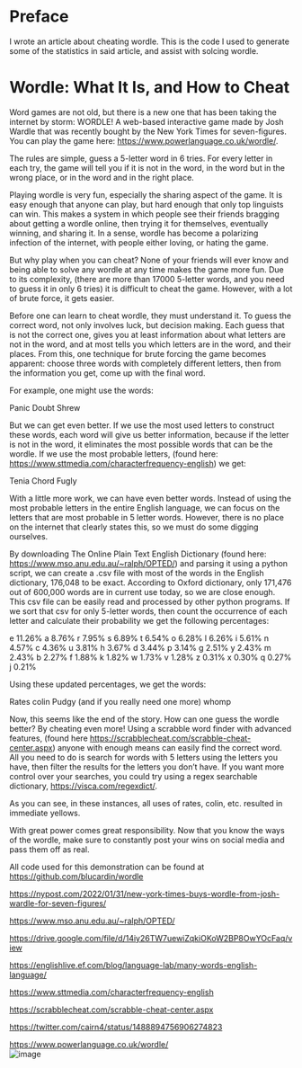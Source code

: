 # Preface

I wrote an article about cheating wordle. This is the code I used to generate some of the statistics in said article, and assist with solcing wordle. 


# Wordle: What It Is, and How to Cheat 

Word games are not old, but there is a new one that has been taking the internet by storm: WORDLE! A web-based interactive game made by Josh Wardle that was recently bought by the New York Times for seven-figures. You can play the game here: https://www.powerlanguage.co.uk/wordle/. 

The rules are simple, guess a 5-letter word in 6 tries. For every letter in each try, the game will tell you if it is not in the word, in the word but in the wrong place, or in the word and in the right place. 

Playing wordle is very fun, especially the sharing aspect of the game. It is easy enough that anyone can play, but hard enough that only top linguists can win. This makes a system in which people see their friends bragging about getting a wordle online, then trying it for themselves, eventually winning, and sharing it. In a sense, wordle has become a polarizing infection of the internet, with people either loving, or hating the game. 

 

But why play when you can cheat? None of your friends will ever know and being able to solve any wordle at any time makes the game more fun. Due to its complexity, (there are more than 17000 5-letter words, and you need to guess it in only 6 tries) it is difficult to cheat the game. However, with a lot of brute force, it gets easier. 

Before one can learn to cheat wordle, they must understand it. To guess the correct word, not only involves luck, but decision making. Each guess that is not the correct one, gives you at least information about what letters are not in the word, and at most tells you which letters are in the word, and their places. From this, one technique for brute forcing the game becomes apparent: choose three words with completely different letters, then from the information you get, come up with the final word. 

For example, one might use the words: 

Panic
Doubt
Shrew

But we can get even better. If we use the most used letters to construct these words, each word will give us better information, because if the letter is not in the word, it eliminates the most possible words that can be the wordle. If we use the most probable letters, (found here: https://www.sttmedia.com/characterfrequency-english) we get: 

Tenia
Chord
Fugly

With a little more work, we can have even better words. Instead of using the most probable letters in the entire English language, we can focus on the letters that are most probable in 5 letter words. However, there is no place on the internet that clearly states this, so we must do some digging ourselves. 

By downloading The Online Plain Text English Dictionary (found here: https://www.mso.anu.edu.au/~ralph/OPTED/) and parsing it using a python script, we can create a .csv file with most of the words in the English dictionary, 176,048 to be exact. According to Oxford dictionary, only 171,476 out of 600,000 words are in current use today, so we are close enough. This csv file can be easily read and processed by other python programs. If we sort that csv for only 5-letter words, then count the occurrence of each letter and calculate their probability we get the following percentages: 


e	11.26%
a	8.76%
r	7.95%
s	6.89%
t	6.54%
o	6.28%
l	6.26%
i	5.61%
n	4.57%
c	4.36%
u	3.81%
h	3.67%
d	3.44%
p	3.14%
g	2.51%
y	2.43%
m	2.43%
b	2.27%
f	1.88%
k	1.82%
w	1.73%
v	1.28%
z	0.31%
x	0.30%
q	0.27%
j	0.21%


Using these updated percentages, we get the words:

Rates
colin
Pudgy
(and if you really need one more) whomp

Now, this seems like the end of the story. How can one guess the wordle better? By cheating even more! Using a scrabble word finder with advanced features, (found here https://scrabblecheat.com/scrabble-cheat-center.aspx) anyone with enough means can easily find the correct word. All you need to do is search for words with 5 letters using the letters you have, then filter the results for the letters you don’t have. If you want more control over your searches, you could try using a regex searchable dictionary, https://visca.com/regexdict/.

   
As you can see, in these instances, all uses of rates, colin, etc. resulted in immediate yellows. 

With great power comes great responsibility. Now that you know the ways of the wordle, make sure to constantly post your wins on social media and pass them off as real.  

All code used for this demonstration can be found at https://github.com/blucardin/wordle 

https://nypost.com/2022/01/31/new-york-times-buys-wordle-from-josh-wardle-for-seven-figures/   

https://www.mso.anu.edu.au/~ralph/OPTED/ 

https://drive.google.com/file/d/14iy26TW7uewiZqkiOKoW2BP8OwYOcFaq/view 

https://englishlive.ef.com/blog/language-lab/many-words-english-language/ 

https://www.sttmedia.com/characterfrequency-english 

https://scrabblecheat.com/scrabble-cheat-center.aspx

https://twitter.com/cairn4/status/1488894756906274823 

https://www.powerlanguage.co.uk/wordle/  
![image](https://user-images.githubusercontent.com/55935207/152283467-ed8a28ce-f0d9-431f-8d47-c87324e35e98.png)


